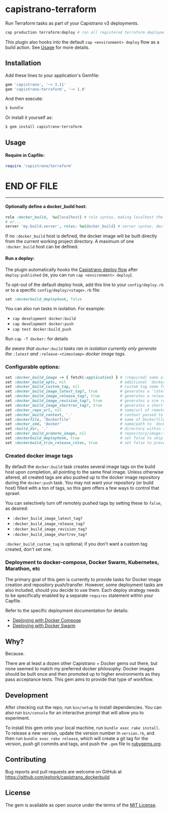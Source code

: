# capistrano-terraform

Run Terraform tasks as part of your Capistrano v3 deployments.

```sh
cap production terraform:deploy # run all registered terraform deployment tasks
```

This plugin also hooks into the default `cap <environment> deploy` flow as a build action. See [Usage](#usage) for more details.



## Installation

Add these lines to your application's Gemfile:

```ruby
gem 'capistrano', '~> 3.11'
gem 'capistrano-terraform', '~> 1.0'
```

And then execute:

```sh
$ bundle
```

Or install it yourself as:

```sh
$ gem install capistrano-terraform
```

## Usage

#### Require in Capfile:

```ruby
require 'capistrano/terraform'
```

# END OF FILE

----

#### Optionally define a docker_build host:

```ruby
role :docker_build,  %w{localhost} # role syntax, making localhost the build agent
# or...
server 'my.build.server', roles: %w{docker_build} # server syntax, declaring a remote server
```

If no `:docker_build` host is defined, the docker image will be built directly from the current working project directory. A maximum of one `:docker_build` host can be defined.

#### Run a deploy:

The plugin automatically hooks the [Capistrano deploy flow](https://capistranorb.com/documentation/getting-started/flow/) after `deploy:published` (ie, you can run `cap <environment> deploy`).

To opt-out of the default deploy hook, add this line to your `config/deploy.rb` or to a specific `config/deploy/<stage>.rb` file:

```ruby
set :dockerbuild_deployhook, false
```

You can also run tasks in isolation. For example:

- `cap development docker:build`
- `cap development docker:push`
- `cap test docker:build_push`

Run `cap -T docker:` for details

*Be aware that `docker:build` tasks ran in isolation currently only generate the `:latest` and `:release-<timestamp>` docker image tags.*

### Configurable options:

```ruby
set :docker_build_image -> { fetch(:application) } # (required) name of the image
set :docker_build_opts, nil                        # additional `docker build` args; default is none; (ex: '--pull --no-cache --force-rm')
set :docker_build_custom_tag, nil                  # custom tag name for this build, if any
set :docker_build_image_latest_tag?, true          # generates a 'latest' tag when true
set :docker_build_image_release_tag?, true         # generates a release tag when true
set :docker_build_image_revision_tag?, true        # generates a scm revision tag when true
set :docker_build_image_shortrev_tag?, true        # generates a short-form scm revision tag when true
set :docker_repo_url, nil                          # name/url of remote docker image repository for push
set :docker_build_context, '.'                     # context passed to `docker build` (from :build_dir)
set :dockerfile, 'Dockerfile'                      # name of Dockerfile to use for build
set :docker_cmd, 'docker'                          # name/path to `docker` command on build host
set :build_dir, '.'                                # directory within source repository to run builds from on remote build hosts
set :docker_build_promote_image, nil               # repository/image:tag to promote instead of building a new image
set :dockerbuild_deployhook, true                  # set false to skip default deploy hook; default is true
set :dockerbuild_trim_release_roles, true          # set false to prevent no_release from being auto-added to all non docker_build servers
```

### Created docker image tags

By default the `docker:build` task creates several image tags on the build host upon completion, all pointing to the same final image. Unless otherwise altered, all created tags are also pushed up to the docker image repository during the `docker:push` task. You may not want your repository (or build host) filled with a ton of tags, so this gem offers a few ways to control that sprawl.

You can selectively turn off remotely pushed tags by setting these to `false`, as desired:

- `:docker_build_image_latest_tag?`
- `:docker_build_image_release_tag?`
- `:docker_build_image_revision_tag?`
- `:docker_build_image_shortrev_tag?`

`:docker_build_custom_tag` is optional; if you don't want a custom tag created, don't set one.


### Deployment to docker-compose, Docker Swarm, Kubernetes, Marathon, etc
The primary goal of this gem is currently to provide tasks for Docker image creation and repository push/transfer. However, some deployment tasks are also included, should you decide to use them. Each deploy strategy needs to be specifically enabled by a separate `requires` statement within your Capfile.

Refer to the specific deployment documentation for details:

- [Deploying with Docker Compose](README-deploy-compose.md)
- [Deploying with Docker Swarm](README-deploy-swarm.md)

## Why?

Because.

There are at least a dozen other Capistrano + Docker gems out there, but none seemed to match my preferred docker philosophy: Docker images should be built once and then promoted up to higher environments as they pass acceptance tests. This gem aims to provide that type of workflow.

## Development

After checking out the repo, run `bin/setup` to install dependencies. You can also run `bin/console` for an interactive prompt that will allow you to experiment.

To install this gem onto your local machine, run `bundle exec rake install`. To release a new version, update the version number in `version.rb`, and then run `bundle exec rake release`, which will create a git tag for the version, push git commits and tags, and push the `.gem` file to [rubygems.org](https://rubygems.org).

## Contributing

Bug reports and pull requests are welcome on GitHub at https://github.com/eshork/capistrano_dockerbuild


## License

The gem is available as open source under the terms of the [MIT License](http://opensource.org/licenses/MIT).

